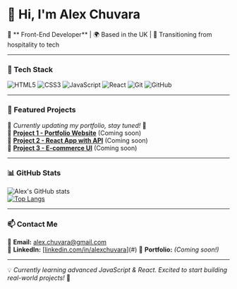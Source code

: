 # 👋 Hi, I'm Alex Chuvara  
🚀 ** Front-End Developer** | 🌍 Based in the UK | 🎯 Transitioning from hospitality to tech  

---

### 🔧 Tech Stack  
![HTML5](https://img.shields.io/badge/HTML5-%23E34F26.svg?style=flat&logo=html5&logoColor=white)
![CSS3](https://img.shields.io/badge/CSS3-%231572B6.svg?style=flat&logo=css3&logoColor=white)
![JavaScript](https://img.shields.io/badge/JavaScript-%23F7DF1E.svg?style=flat&logo=javascript&logoColor=black)
![React](https://img.shields.io/badge/React-%2361DAFB.svg?style=flat&logo=react&logoColor=black)
![Git](https://img.shields.io/badge/Git-%23F05033.svg?style=flat&logo=git&logoColor=white)
![GitHub](https://img.shields.io/badge/GitHub-%23181717.svg?style=flat&logo=github&logoColor=white)

---

### 📌 Featured Projects  
🚧 *Currently updating my portfolio, stay tuned!* 🚧  
🔹 **[Project 1 - Portfolio Website](#)** (Coming soon)  
🔹 **[Project 2 - React App with API](#)** (Coming soon)  
🔹 **[Project 3 - E-commerce UI](#)** (Coming soon)  

---

### 📊 GitHub Stats  
![Alex's GitHub stats](https://github-readme-stats.vercel.app/api?username=alexchuvara&show_icons=true&theme=radical)  
[![Top Langs](https://github-readme-stats.vercel.app/api/top-langs/?username=alexchuvara&layout=compact&theme=radical)](https://github.com/anuraghazra/github-readme-stats)  

---

### 📫 Contact Me  
📩 **Email:** alex.chuvara@gmail.com  
🔗 **LinkedIn:** [[linkedin.com/in/alexchuvara](https://www.linkedin.com/in/oleksandr-chuvara/)](#)
🔗 **Portfolio:** *(Coming soon!)*  

---

💡 *Currently learning advanced JavaScript & React. Excited to start building real-world projects!* 🚀
